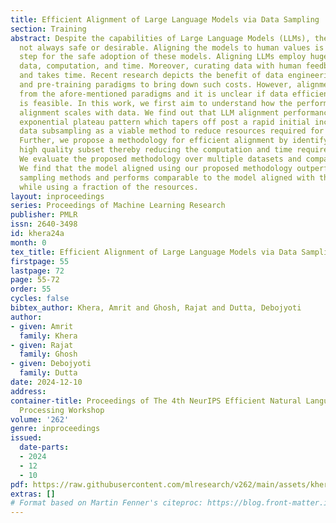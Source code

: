 ```yaml
---
title: Efficient Alignment of Large Language Models via Data Sampling
section: Training
abstract: Despite the capabilities of Large Language Models (LLMs), the output is
  not always safe or desirable. Aligning the models to human values is a critical
  step for the safe adoption of these models. Aligning LLMs employ huge amounts of
  data, computation, and time. Moreover, curating data with human feedback is expensive
  and takes time. Recent research depicts the benefit of data engineering in the fine-tuning
  and pre-training paradigms to bring down such costs. However, alignment differs
  from the afore-mentioned paradigms and it is unclear if data efficient alignment
  is feasible. In this work, we first aim to understand how the performance of LLM
  alignment scales with data. We find out that LLM alignment performance follows an
  exponential plateau pattern which tapers off post a rapid initial increase. We identify
  data subsampling as a viable method to reduce resources required for alignment.
  Further, we propose a methodology for efficient alignment by identifying a small
  high quality subset thereby reducing the computation and time required by alignment.
  We evaluate the proposed methodology over multiple datasets and compare the results.
  We find that the model aligned using our proposed methodology outperforms other
  sampling methods and performs comparable to the model aligned with the full dataset
  while using a fraction of the resources.
layout: inproceedings
series: Proceedings of Machine Learning Research
publisher: PMLR
issn: 2640-3498
id: khera24a
month: 0
tex_title: Efficient Alignment of Large Language Models via Data Sampling
firstpage: 55
lastpage: 72
page: 55-72
order: 55
cycles: false
bibtex_author: Khera, Amrit and Ghosh, Rajat and Dutta, Debojyoti
author:
- given: Amrit
  family: Khera
- given: Rajat
  family: Ghosh
- given: Debojyoti
  family: Dutta
date: 2024-12-10
address:
container-title: Proceedings of The 4th NeurIPS Efficient Natural Language and Speech
  Processing Workshop
volume: '262'
genre: inproceedings
issued:
  date-parts:
  - 2024
  - 12
  - 10
pdf: https://raw.githubusercontent.com/mlresearch/v262/main/assets/khera24a/khera24a.pdf
extras: []
# Format based on Martin Fenner's citeproc: https://blog.front-matter.io/posts/citeproc-yaml-for-bibliographies/
---
```

